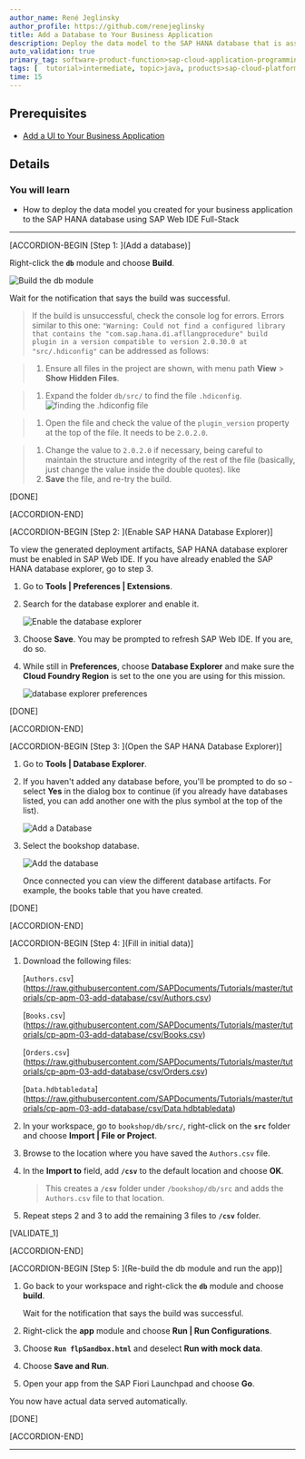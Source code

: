 ```yaml
---
author_name: René Jeglinsky
author_profile: https://github.com/renejeglinsky
title: Add a Database to Your Business Application
description: Deploy the data model to the SAP HANA database that is associated with your enterprise or trial account using the SAP Cloud Application Programming Model.
auto_validation: true
primary_tag: software-product-function>sap-cloud-application-programming-model
tags: [  tutorial>intermediate, topic>java, products>sap-cloud-platform, products>sap-web-ide, software-product-function>sap-cloud-application-programming-model ]
time: 15
---
```


## Prerequisites  
 - [Add a UI to Your Business Application](https://developers.sap.com/tutorials/cp-apm-02-add-ui.html)

## Details
### You will learn  
  - How to deploy the data model you created for your business application to the SAP HANA database using SAP Web IDE Full-Stack

---

[ACCORDION-BEGIN [Step 1: ](Add a database)]

Right-click the **`db`** module and choose **Build**.

![Build the db module](build-db.png)

Wait for the notification that says the build was successful.

> If the build is unsuccessful, check the console log for errors. Errors similar to this one: `"Warning: Could not find a configured library that contains the "com.sap.hana.di.afllangprocedure" build plugin in a version compatible to version 2.0.30.0 at "src/.hdiconfig"` can be addressed as follows:

> 1. Ensure all files in the project are shown, with menu path **View** > **Show Hidden Files**.

> 1. Expand the folder `db/src/` to find the file `.hdiconfig`.
![finding the .hdiconfig file](hdiconfig.png)

> 1. Open the file and check the value of the `plugin_version` property at the top of the file. It needs to be `2.0.2.0`.

> 1. Change the value to `2.0.2.0` if necessary, being careful to maintain the structure and integrity of the rest of the file (basically, just change the value inside the double quotes).
like
> 1. **Save** the file, and re-try the build.

[DONE]

[ACCORDION-END]

[ACCORDION-BEGIN [Step 2: ](Enable SAP HANA Database Explorer)]

To view the generated deployment artifacts, SAP HANA database explorer must be enabled in SAP Web IDE. If you have already enabled the SAP HANA database explorer, go to step 3.

1. Go to **Tools | Preferences | Extensions**.

1. Search for the database explorer and enable it.

    ![Enable the database explorer](enable-database-explorer.png)

1. Choose **Save**. You may be prompted to refresh SAP Web IDE. If you are, do so.

1. While still in **Preferences**, choose **Database Explorer** and make sure the **Cloud Foundry Region** is set to the one you are using for this mission.

    ![database explorer preferences](database-explorer-preferences.png)

[DONE]

[ACCORDION-END]

[ACCORDION-BEGIN [Step 3: ](Open the SAP HANA Database Explorer)]

1. Go to **Tools | Database Explorer**.

1. If you haven't added any database before, you'll be prompted to do so - select **Yes** in the dialog box to continue (if you already have databases listed, you can add another one with the plus symbol at the top of the list).

    ![Add a Database](database-explorer-popup.png)


1. Select the bookshop database.

    ![Add the database](add-database.png)

    Once connected you can view the different database artifacts. For example, the books table that you have created.

[DONE]

[ACCORDION-END]

[ACCORDION-BEGIN [Step 4: ](Fill in initial data)]

1. Download the following files:

    [`Authors.csv`] (https://raw.githubusercontent.com/SAPDocuments/Tutorials/master/tutorials/cp-apm-03-add-database/csv/Authors.csv)

    [`Books.csv`] (https://raw.githubusercontent.com/SAPDocuments/Tutorials/master/tutorials/cp-apm-03-add-database/csv/Books.csv)

    [`Orders.csv`] (https://raw.githubusercontent.com/SAPDocuments/Tutorials/master/tutorials/cp-apm-03-add-database/csv/Orders.csv)

    [`Data.hdbtabledata`] (https://raw.githubusercontent.com/SAPDocuments/Tutorials/master/tutorials/cp-apm-03-add-database/csv/Data.hdbtabledata)

2. In your workspace, go to `bookshop/db/src/`, right-click on the **`src`** folder and choose **Import | File or Project**.

3. Browse to the location where you have saved the `Authors.csv` file.

4. In the **Import to** field, add **`/csv`** to the default location and choose **OK**.

    >This creates a **`/csv`** folder under `/bookshop/db/src` and adds the `Authors.csv` file to that location.

5. Repeat steps 2 and 3 to add the remaining 3 files to **`/csv`** folder.  

[VALIDATE_1]

[ACCORDION-END]

[ACCORDION-BEGIN [Step 5: ](Re-build the db module and run the app)]

1. Go back to your workspace and right-click the **`db`** module and choose **build**.

    Wait for the notification that says the build was successful.

2. Right-click the **app** module and choose **Run | Run Configurations**.

3. Choose **`Run flpSandbox.html`** and deselect **Run with mock data**.

4. Choose **Save and Run**.

5. Open your app from the SAP Fiori Launchpad and choose **Go**.

You now have actual data served automatically.

[DONE]

[ACCORDION-END]

---
